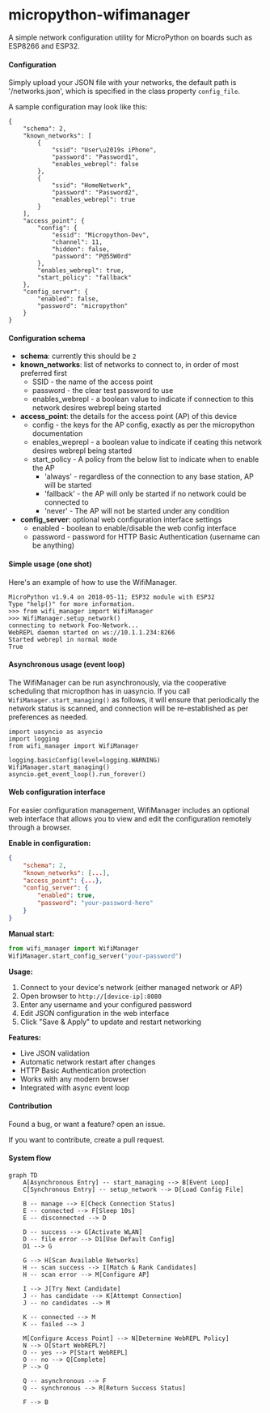# micropython-wifimanager
A simple network configuration utility for MicroPython on boards such as ESP8266 and ESP32.

#### Configuration

Simply upload your JSON file with your networks, the default path is '/networks.json', which is specified in the class property `config_file`.

A sample configuration may look like this:

	{
		"schema": 2,
		"known_networks": [
			{
				"ssid": "User\u2019s iPhone",
				"password": "Password1",
				"enables_webrepl": false
			},
			{
				"ssid": "HomeNetwork",
				"password": "Password2",
				"enables_webrepl": true
			}
		],
		"access_point": {
			"config": {
				"essid": "Micropython-Dev",
				"channel": 11,
				"hidden": false,
				"password": "P@55W0rd"
			},
			"enables_webrepl": true,
			"start_policy": "fallback"
		},
		"config_server": {
			"enabled": false,
			"password": "micropython"
		}
	}

#### Configuration schema

* **schema**: currently this should be `2`
* **known_networks**: list of networks to connect to, in order of most preferred first
	* SSID - the name of the access point
	* password - the clear test password to use
	* enables_webrepl - a boolean value to indicate if connection to this network desires webrepl being started
* **access_point**: the details for the access point (AP) of this device
	* config - the keys for the AP config, exactly as per the micropython documentation
	* enables_weprepl - a boolean value to indicate if ceating this network desires webrepl being started
	* start_policy - A policy from the below list to indicate when to enable the AP
		* 'always' - regardless of the connection to any base station, AP will be started
		* 'fallback' - the AP will only be started if no network could be connected to
		* 'never' - The AP will not be started under any condition
* **config_server**: optional web configuration interface settings
	* enabled - boolean to enable/disable the web config interface
	* password - password for HTTP Basic Authentication (username can be anything)

#### Simple usage (one shot)

Here's an example of how to use the WifiManager.

	MicroPython v1.9.4 on 2018-05-11; ESP32 module with ESP32
	Type "help()" for more information.
	>>> from wifi_manager import WifiManager
	>>> WifiManager.setup_network()
	connecting to network Foo-Network...
	WebREPL daemon started on ws://10.1.1.234:8266
	Started webrepl in normal mode
	True


#### Asynchronous usage (event loop)

The WifiManager can be run asynchronously, via the cooperative scheduling that micropthon has in uasyncio. If you call `WifiManager.start_managing()` as follows, it will ensure that periodically the network status is scanned, and connection will be re-established as per preferences as needed.

	import uasyncio as asyncio
	import logging
	from wifi_manager import WifiManager

	logging.basicConfig(level=logging.WARNING)
	WifiManager.start_managing()
	asyncio.get_event_loop().run_forever()

#### Web configuration interface

For easier configuration management, WifiManager includes an optional web interface that allows you to view and edit the configuration remotely through a browser.

**Enable in configuration:**
```json
{
	"schema": 2,
	"known_networks": [...],
	"access_point": {...},
	"config_server": {
		"enabled": true,
		"password": "your-password-here"
	}
}
```

**Manual start:**
```python
from wifi_manager import WifiManager
WifiManager.start_config_server("your-password")
```

**Usage:**
1. Connect to your device's network (either managed network or AP)
2. Open browser to `http://[device-ip]:8080`
3. Enter any username and your configured password
4. Edit JSON configuration in the web interface
5. Click "Save & Apply" to update and restart networking

**Features:**
- Live JSON validation
- Automatic network restart after changes
- HTTP Basic Authentication protection
- Works with any modern browser
- Integrated with async event loop


#### Contribution

Found a bug, or want a feature? open an issue.

If you want to contribute, create a pull request.

#### System flow

```mermaid
graph TD
    A[Asynchronous Entry] -- start_managing --> B[Event Loop]
    C[Synchronous Entry] -- setup_network --> D[Load Config File]
    
    B -- manage --> E[Check Connection Status]
    E -- connected --> F[Sleep 10s]
    E -- disconnected --> D
    
    D -- success --> G[Activate WLAN]
    D -- file error --> D1[Use Default Config]
    D1 --> G
    
    G --> H[Scan Available Networks]
    H -- scan success --> I[Match & Rank Candidates]
    H -- scan error --> M[Configure AP]
    
    I --> J[Try Next Candidate]
    J -- has candidate --> K[Attempt Connection]
    J -- no candidates --> M
    
    K -- connected --> M
    K -- failed --> J
    
    M[Configure Access Point] --> N[Determine WebREPL Policy]
    N --> O[Start WebREPL?]
    O -- yes --> P[Start WebREPL]
    O -- no --> Q[Complete]
    P --> Q
    
    Q -- asynchronous --> F
    Q -- synchronous --> R[Return Success Status]
    
    F --> B
```
